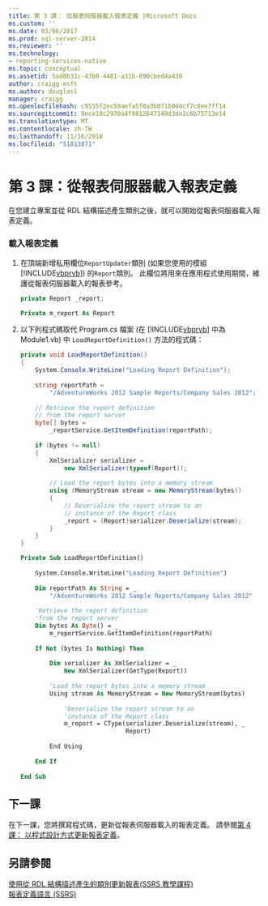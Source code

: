 ```yaml
---
title: 第 3 課： 從報表伺服器載入報表定義 |Microsoft Docs
ms.custom: ''
ms.date: 03/06/2017
ms.prod: sql-server-2014
ms.reviewer: ''
ms.technology:
- reporting-services-native
ms.topic: conceptual
ms.assetid: 5ad8b31c-43b0-4481-a31b-090cbed4a438
author: craigg-msft
ms.author: douglasl
manager: craigg
ms.openlocfilehash: c9555f2ec58aefa5f0a3b071b0d4cf7c8ee7ff14
ms.sourcegitcommit: 9ece10c2970a4f0812647149d3de2c6b75713e14
ms.translationtype: MT
ms.contentlocale: zh-TW
ms.lasthandoff: 11/16/2018
ms.locfileid: "51813871"
---
```

# <a name="lesson-3-load-a-report-definition-from-the-report-server"></a>第 3 課：從報表伺服器載入報表定義
  在您建立專案並從 RDL 結構描述產生類別之後，就可以開始從報表伺服器載入報表定義。  
  
### <a name="to-load-a-report-definition"></a>載入報表定義  
  
1.  在頂端新增私用欄位`ReportUpdater`類別 (如果您使用的模組[!INCLUDE[vbprvb](../includes/vbprvb-md.md)]) 的`Report`類別。 此欄位將用來在應用程式使用期間，維護從報表伺服器載入的報表參考。  
  
    ```csharp  
    private Report _report;  
    ```  
  
    ```vb  
    Private m_report As Report  
    ```  
  
2.  以下列程式碼取代 Program.cs 檔案 (在 [!INCLUDE[vbprvb](../includes/vbprvb-md.md)] 中為 Module1.vb) 中 `LoadReportDefinition()` 方法的程式碼：  
  
    ```csharp  
    private void LoadReportDefinition()  
    {  
        System.Console.WriteLine("Loading Report Definition");  
  
        string reportPath =   
            "/AdventureWorks 2012 Sample Reports/Company Sales 2012";  
  
        // Retrieve the report definition   
        // from the report server  
        byte[] bytes =   
            _reportService.GetItemDefinition(reportPath);  
  
        if (bytes != null)  
        {  
            XmlSerializer serializer =   
                new XmlSerializer(typeof(Report));  
  
            // Load the report bytes into a memory stream  
            using (MemoryStream stream = new MemoryStream(bytes))  
            {  
                // Deserialize the report stream to an   
                // instance of the Report class  
                _report = (Report)serializer.Deserialize(stream);  
            }  
        }  
    }  
    ```  
  
    ```vb  
    Private Sub LoadReportDefinition()  
  
        System.Console.WriteLine("Loading Report Definition")  
  
        Dim reportPath As String = _  
            "/AdventureWorks 2012 Sample Reports/Company Sales 2012"  
  
        'Retrieve the report definition   
        'from the report server  
        Dim bytes As Byte() = _  
            m_reportService.GetItemDefinition(reportPath)  
  
        If Not (bytes Is Nothing) Then  
  
            Dim serializer As XmlSerializer = _  
                New XmlSerializer(GetType(Report))  
  
            'Load the report bytes into a memory stream  
            Using stream As MemoryStream = New MemoryStream(bytes)  
  
                'Deserialize the report stream to an   
                'instance of the Report class  
                m_report = CType(serializer.Deserialize(stream), _  
                                 Report)  
  
            End Using  
  
        End If  
  
    End Sub  
    ```  
  
## <a name="next-lesson"></a>下一課  
 在下一課，您將撰寫程式碼，更新從報表伺服器載入的報表定義。 請參閱[第 4 課： 以程式設計方式更新報表定義](../../2014/tutorials/lesson-4-update-the-report-definition-programmatically.md)。  
  
## <a name="see-also"></a>另請參閱  
 [使用從 RDL 結構描述產生的類別更新報表&#40;SSRS 教學課程&#41;](../../2014/tutorials/updating-reports-using-classes-generated-from-the-rdl-schema-ssrs-tutorial.md)   
 [報表定義語言 &#40;SSRS&#41;](../reporting-services/reports/report-definition-language-ssrs.md)  
  
  
